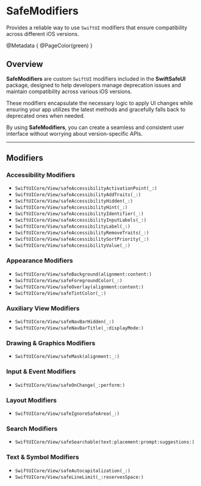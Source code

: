 # SafeModifiers

Provides a reliable way to use `SwiftUI` modifiers that ensure compatibility across different iOS versions.

@Metadata {
    @PageColor(green)
}


## Overview
**SafeModifiers** are custom `SwiftUI` modifiers included in the **SwiftSafeUI** package, designed to help developers manage deprecation issues and maintain compatibility across various iOS versions. 

These modifiers encapsulate the necessary logic to apply UI changes while ensuring your app utilizes the latest methods and gracefully falls back to deprecated ones when needed.

By using **SafeModifiers**, you can create a seamless and consistent user interface without worrying about version-specific APIs.


***


## Modifiers

### Accessibility Modifiers

- ``SwiftUICore/View/safeAccessibilityActivationPoint(_:)``
- ``SwiftUICore/View/safeAccessibilityAddTraits(_:)``
- ``SwiftUICore/View/safeAccessibilityHidden(_:)``
- ``SwiftUICore/View/safeAccessibilityHint(_:)``
- ``SwiftUICore/View/safeAccessibilityIdentifier(_:)``
- ``SwiftUICore/View/safeAccessibilityInputLabels(_:)``
- ``SwiftUICore/View/safeAccessibilityLabel(_:)``
- ``SwiftUICore/View/safeAccessibilityRemoveTraits(_:)``
- ``SwiftUICore/View/safeAccessibilitySortPriority(_:)``
- ``SwiftUICore/View/safeAccessibilityValue(_:)``

### Appearance Modifiers

- ``SwiftUICore/View/safeBackground(alignment:content:)``
- ``SwiftUICore/View/safeForegroundColor(_:)``
- ``SwiftUICore/View/safeOverlay(alignment:content:)``
- ``SwiftUICore/View/safeTintColor(_:)``

### Auxiliary View Modifiers

- ``SwiftUICore/View/safeNavBarHidden(_:)``
- ``SwiftUICore/View/safeNavBarTitle(_:displayMode:)``

### Drawing & Graphics Modifiers

- ``SwiftUICore/View/safeMask(alignment:_:)``

### Input & Event Modifiers

- ``SwiftUICore/View/safeOnChange(_:perform:)``

### Layout Modifiers

- ``SwiftUICore/View/safeIgnoreSafeArea(_:)``

### Search Modifiers

- ``SwiftUICore/View/safeSearchable(text:placement:prompt:suggestions:)``

### Text & Symbol Modifiers

- ``SwiftUICore/View/safeAutocapitalization(_:)``
- ``SwiftUICore/View/safeLineLimit(_:reservesSpace:)``
